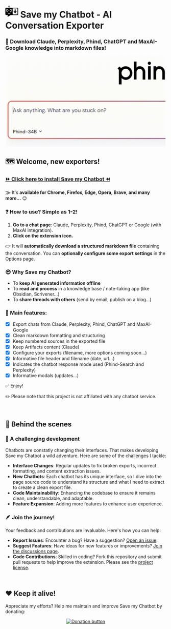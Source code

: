 # <img alt="SaveMyChatbot logo" src="./public/files/icons/icon-128.png" style="width:40px"> Save my Chatbot - AI Conversation Exporter
### 🚀 Download Claude, Perplexity, Phind, ChatGPT and MaxAI-Google knowledge into markdown files!

<div align="center">
  <img src="./public/files/captures/Gif_SmC_SearchExport.gif" alt="Save my Chatbot demonstration gif" style="width:500px">
</div>

## 🗺️ Welcome, new exporters!

<h3>
  <a href="https://save.hugocollin.com/get">⏩ Click here to install Save my Chatbot ⏪</a>
</h3>

&#x2A20; It's **available for Chrome, Firefox, Edge, Opera, Brave, and many more...** 😉

### ❓ How to use? Simple as 1-2!
1. **Go to a chat page**: Claude, Perplexity, Phind, ChatGPT or Google (with MaxAI integration).
2. **Click on the extension icon.**

👉 It will **automatically download a structured markdown file** containing the conversation. You can **optionally configure some export settings** in the Options page.

### 😎 Why Save my Chatbot?
- To **keep AI generated information offline**
- To **read and process** in a knowledge base / note-taking app (like Obsidian, Scrivener...)
- To **share threads with others** (send by email, publish on a blog...)

### 🎯 Main features:
- [x] Export chats from Claude, Perplexity, Phind, ChatGPT and MaxAI-Google
- [x] Clean markdown formatting and structuring
- [x] Keep numbered sources in the exported file
- [x] Keep Artifacts content (Claude)
- [x] Configure your exports (filename, more options coming soon...)
- [x] Informative file header and filename (date, url...)
- [x] Indicates the chatbot response mode used (Phind-Search and Perplexity)
- [x] Informative modals (updates...)

✅ Enjoy!

✏️ Please note that this project is not affiliated with any chatbot service.

<br>

## 🚀 Behind the scenes

### 🤯 A challenging development
Chatbots are constatly changing their interfaces. That makes developing Save my Chatbot a wild adventure. Here are some of the challenges I tackle:
- **Interface Changes**: Regular updates to fix broken exports, incorrect formatting, and content extraction issues.
- **New Chatbots**: Each chatbot has its unique interface, so I dive into the page source code to understand its structure and what I need to extract to create a clean export file.
- **Code Maintainability**: Enhancing the codebase to ensure it remains clean, understandable, and adaptable.
- **Feature Expansion**: Adding more features to enhance user experience.

### 🪶 Join the journey!
Your feedback and contributions are invaluable. Here's how you can help:
- **Report Issues**: Encounter a bug? Have a suggestion? [Open an issue](https://github.com/Hugo-COLLIN/SaveMyPhind-conversation-exporter/issues).
- **Suggest Features**: Have ideas for new features or improvements? [Join the discussions page](https://github.com/Hugo-COLLIN/SaveMyPhind-conversation-exporter/discussions).
- **Code Contributions**: Skilled in coding? Fork this repository and submit pull requests to help improve the extension. Please see the [project license](LICENSE).

<br>


## ❤️ Keep it alive!
Appreciate my efforts? Help me maintain and improve Save my Chatbot by donating:
<div align="center">
    <a href="https://save.hugocollin.com/support" target="_blank"><img alt="Donation button" src="https://img.shields.io/badge/PayPal-00457C?style=for-the-badge&logo=paypal&logoColor=white" height="50px"/></a> 
</div>

<!--
## ⬇️ How to install? (detailed)
### Quick install (automatic updates)
Simply go to the store and click on the installation button:
#### [⏩ Install Save my Chatbot on Chrome, Edge, Opera, Brave and other Chromium browsers...](https://chrome.google.com/webstore/detail/agklnagmfeooogcppjccdnoallkhgkod)
#### [⏩ Install Save my Chatbot on Firefox](https://addons.mozilla.org/fr/firefox/addon/save-my-phind)

### Manual install and updates
You can also install it manually following these steps:
- Chromium browsers:
1. On GitHub, click on Releases (in the right side menu), go on the latest version and download the `save-my-phind_x.y.z.crx` file.
2. Go on `chrome://extensions` (or `[yourChromiumBasedBrowser]://extensions`), then enable "Developer mode" (toggle on the top right) and reload the page.
3. Drag and drop the .crx file on the page, then click on "Add extension" in the appearing popup window.

- Firefox:
1. On GitHub, click on Releases (in the right side menu), go on the latest version and download the `save-my-phind_x.y.z.xpi` file.
2. Go on `about:addons`, then click on the gear icon on the top right and select "Install Add-on From File...".
3. Select the .xpi file you just downloaded and click on "Add" in the appearing popup window.
4. Right-click on the extension icon and select "Always allow for www.phind.com / www.perplexity.ai".

✅ You're done!

<br>


What about the community?

If you're a tester, please check this page: [Testers](TESTERS.md)
-->
